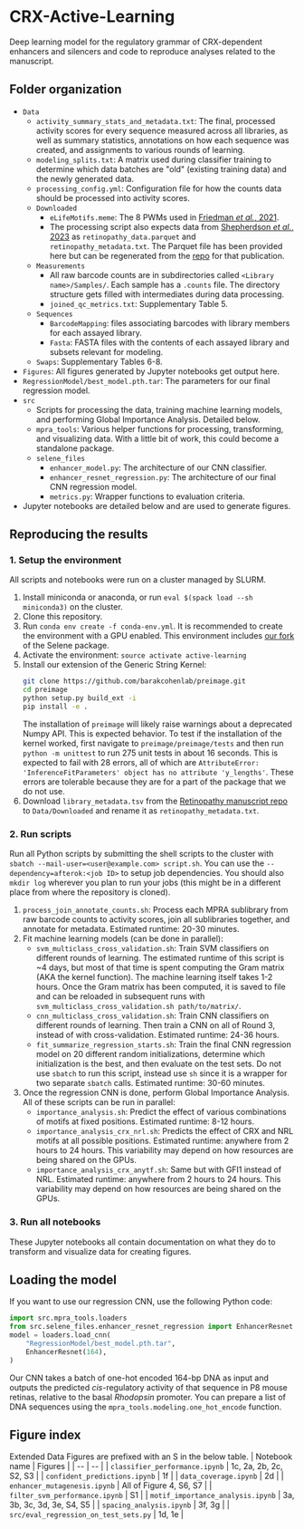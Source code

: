 # CRX-Active-Learning
Deep learning model for the regulatory grammar of CRX-dependent enhancers and silencers and code to reproduce analyses related to the manuscript.

## Folder organization
- `Data`
    - `activity_summary_stats_and_metadata.txt`: The final, processed activity scores for every sequence measured across all libraries, as well as summary statistics, annotations on how each sequence was created, and assignments to various rounds of learning.
    - `modeling_splits.txt`: A matrix used during classifier training to determine which data batches are "old" (existing training data) and the newly generated data.
    - `processing_config.yml`: Configuration file for how the counts data should be processed into activity scores.
    - `Downloaded`
        - `eLifeMotifs.meme`: The 8 PWMs used in [Friedman *et al.*, 2021](https://elifesciences.org/articles/67403).
        - The processing script also expects data from [Shepherdson *et al.*, 2023](https://www.biorxiv.org/content/10.1101/2023.05.27.542576v1.full) as `retinopathy_data.parquet` and `retinopathy_metadata.txt`. The Parquet file has been provided here but can be regenerated from the [repo](https://github.com/barakcohenlab/retinopathy-manuscript) for that publication.
    - `Measurements`
        - All raw barcode counts are in subdirectories called `<Library name>/Samples/`. Each sample has a `.counts` file. The directory structure gets filled with intermediates during data processing.
        - `joined_qc_metrics.txt`: Supplementary Table 5.
    - `Sequences`
        - `BarcodeMapping`: files associating barcodes with library members for each assayed library.
        - `Fasta`: FASTA files with the contents of each assayed library and subsets relevant for modeling.
    - `Swaps`: Supplementary Tables 6-8.
- `Figures`: All figures generated by Jupyter notebooks get output here.
- `RegressionModel/best_model.pth.tar`: The parameters for our final regression model.
- `src`
    - Scripts for processing the data, training machine learning models, and performing Global Importance Analysis. Detailed below.
    - `mpra_tools`: Various helper functions for processing, transforming, and visualizing data. With a little bit of work, this could become a standalone package.
    - `selene_files`
        - `enhancer_model.py`: The architecture of our CNN classifier.
        - `enhancer_resnet_regression.py`: The architecture of our final CNN regression model.
        - `metrics.py`: Wrapper functions to evaluation criteria.
- Jupyter notebooks are detailed below and are used to generate figures.

## Reproducing the results
### 1. Setup the environment
All scripts and notebooks were run on a cluster managed by SLURM.

1. Install miniconda or anaconda, or run `eval $(spack load --sh miniconda3)` on the cluster.
2. Clone this repository.
3. Run `conda env create -f conda-env.yml`. It is recommended to create the environment with a GPU enabled. This environment includes [our fork](https://github.com/rfriedman22/selene) of the Selene package.
4. Activate the environment: `source activate active-learning`
5. Install our extension of the Generic String Kernel:
    ```sh
    git clone https://github.com/barakcohenlab/preimage.git
    cd preimage
    python setup.py build_ext -i
    pip install -e .
    ```
    The installation of `preimage` will likely raise warnings about a deprecated Numpy API. This is expected behavior. To test if the installation of the kernel worked, first navigate to `preimage/preimage/tests` and then run `python -m unittest` to run 275 unit tests in about 16 seconds. This is expected to fail with 28 errors, all of which are `AttributeError: 'InferenceFitParameters' object has no attribute 'y_lengths'`. These errors are tolerable because they are for a part of the package that we do not use.
6. Download `library_metadata.tsv` from the [Retinopathy manuscript repo](https://github.com/barakcohenlab/retinopathy-manuscript/blob/main/Library_Details/library_metadata.tsv) to `Data/Downloaded` and rename it as `retinopathy_metadata.txt`.

### 2. Run scripts
Run all Python scripts by submitting the shell scripts to the cluster with `sbatch --mail-user=<user@example.com> script.sh`. You can use the `--dependency=afterok:<job ID>` to setup job dependencies. You should also `mkdir log` wherever you plan to run your jobs (this might be in a different place from where the repository is cloned).

1. `process_join_annotate_counts.sh`: Process each MPRA sublibrary from raw barcode counts to activity scores, join all sublibraries together, and annotate for metadata. Estimated runtime: 20-30 minutes.
2. Fit machine learning models (can be done in parallel):
    - `svm_multiclass_cross_validation.sh`: Train SVM classifiers on different rounds of learning. The estimated runtime of this script is ~4 days, but most of that time is spent computing the Gram matrix (AKA the kernel function). The machine learning itself takes 1-2 hours. Once the Gram matrix has been computed, it is saved to file and can be reloaded in subsequent runs with `svm_multiclass_cross_validation.sh path/to/matrix/`.
    - `cnn_multiclass_cross_validation.sh`: Train CNN classifiers on different rounds of learning. Then train a CNN on all of Round 3, instead of with cross-validation. Estimated runtime: 24-36 hours.
    - `fit_summarize_regression_starts.sh`: Train the final CNN regression model on 20 different random initializations, determine which initialization is the best, and then evaluate on the test sets. Do not use `sbatch` to run this script, instead use `sh` since it is a wrapper for two separate `sbatch` calls. Estimated runtime: 30-60 minutes.
3. Once the regression CNN is done, perform Global Importance Analysis. All of these scripts can be run in parallel:
    - `importance_analysis.sh`: Predict the effect of various combinations of motifs at fixed positions. Estimated runtime: 8-12 hours.
    - `importance_analysis_crx_nrl.sh`: Predicts the effect of CRX and NRL motifs at all possible positions. Estimated runtime: anywhere from 2 hours to 24 hours. This variability may depend on how resources are being shared on the GPUs.
    - `importance_analysis_crx_anytf.sh`: Same but with GFI1 instead of NRL. Estimated runtime: anywhere from 2 hours to 24 hours. This variability may depend on how resources are being shared on the GPUs.

### 3. Run all notebooks
These Jupyter notebooks all contain documentation on what they do to transform and visualize data for creating figures.

## Loading the model
If you want to use our regression CNN, use the following Python code:
```python
import src.mpra_tools.loaders
from src.selene_files.enhancer_resnet_regression import EnhancerResnet
model = loaders.load_cnn(
    "RegressionModel/best_model.pth.tar",
    EnhancerResnet(164),
)
```
Our CNN takes a batch of one-hot encoded 164-bp DNA as input and outputs the predicted *cis*-regulatory activity of that sequence in P8 mouse retinas, relative to the basal *Rhodopsin* promoter. You can prepare a list of DNA sequences using the `mpra_tools.modeling.one_hot_encode` function.

## Figure index
Extended Data Figures are prefixed with an S in the below table.
| Notebook name | Figures |
| -- | -- |
| `classifier_performance.ipynb` | 1c, 2a, 2b, 2c, S2, S3 |
| `confident_predictions.ipynb` | 1f |
| `data_coverage.ipynb` | 2d |
| `enhancer_mutagenesis.ipynb` | All of Figure 4, S6, S7 |
| `filter_svm_performance.ipynb` | S1 |
| `motif_importance_analysis.ipynb` | 3a, 3b, 3c, 3d, 3e, S4, S5 |
| `spacing_analysis.ipynb` | 3f, 3g |
| `src/eval_regression_on_test_sets.py` | 1d, 1e |
